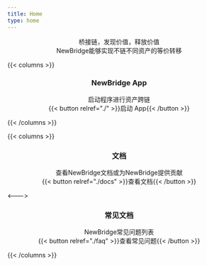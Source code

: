 ```yaml
---
title: Home
type: home
---
```


<center>
  桥接链，发现价值，释放价值
</center>

<center>
 NewBridge能够实现不链不同资产的等价转移
</center>

{{< columns >}}

### <center>NewBridge App</center>

<center>
  启动程序进行资产跨链
</center>

<center>
  {{< button relref="./" >}}启动 App{{< /button >}}
</center>

{{< /columns >}}

{{< columns >}}

### <center>文档</center>

<center>
  查看NewBridge文档或为NewBridge提供贡献
</center>

<center>
  {{< button relref="./docs" >}}查看文档{{< /button >}}
</center>

<--->

### <center>常见文档</center>

<center>
  NewBridge常见问题列表
</center>

<center>
  {{< button relref="./faq" >}}查看常见问题{{< /button >}}
</center>

{{< /columns >}}
